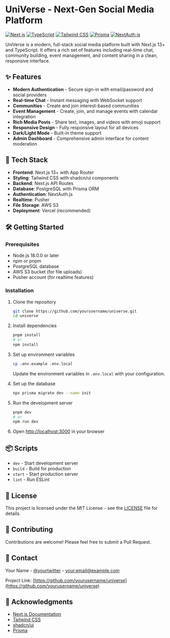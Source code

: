 # UniVerse - Next-Gen Social Media Platform

[![Next.js](https://img.shields.io/badge/Next.js-13.4.19-black?style=for-the-badge&logo=next.js)](https://nextjs.org/)
[![TypeScript](https://img.shields.io/badge/TypeScript-5.2.2-3178C6?style=for-the-badge&logo=typescript)](https://www.typescriptlang.org/)
[![Tailwind CSS](https://img.shields.io/badge/Tailwind_CSS-3.3.3-38B2AC?style=for-the-badge&logo=tailwind-css)](https://tailwindcss.com/)
[![Prisma](https://img.shields.io/badge/Prisma-5.2.0-2D3748?style=for-the-badge&logo=prisma)](https://www.prisma.io/)
[![NextAuth.js](https://img.shields.io/badge/NextAuth.js-4.24.5-000000?style=for-the-badge)](https://next-auth.js.org/)

UniVerse is a modern, full-stack social media platform built with Next.js 13+ and TypeScript. It offers a rich set of features including real-time chat, community building, event management, and content sharing in a clean, responsive interface.

## ✨ Features

- **Modern Authentication** - Secure sign-in with email/password and social providers
- **Real-time Chat** - Instant messaging with WebSocket support
- **Communities** - Create and join interest-based communities
- **Event Management** - Create, join, and manage events with calendar integration
- **Rich Media Posts** - Share text, images, and videos with emoji support
- **Responsive Design** - Fully responsive layout for all devices
- **Dark/Light Mode** - Built-in theme support
- **Admin Dashboard** - Comprehensive admin interface for content moderation

## 🚀 Tech Stack

- **Frontend**: Next.js 13+ with App Router
- **Styling**: Tailwind CSS with shadcn/ui components
- **Backend**: Next.js API Routes
- **Database**: PostgreSQL with Prisma ORM
- **Authentication**: NextAuth.js
- **Realtime**: Pusher
- **File Storage**: AWS S3
- **Deployment**: Vercel (recommended)

## 🛠️ Getting Started

### Prerequisites

- Node.js 18.0.0 or later
- npm or pnpm
- PostgreSQL database
- AWS S3 bucket (for file uploads)
- Pusher account (for realtime features)

### Installation

1. Clone the repository
   ```bash
   git clone https://github.com/yourusername/universe.git
   cd universe
   ```

2. Install dependencies
   ```bash
   pnpm install
   # or
   npm install
   ```

3. Set up environment variables
   ```bash
   cp .env.example .env.local
   ```
   Update the environment variables in `.env.local` with your configuration.

4. Set up the database
   ```bash
   npx prisma migrate dev --name init
   ```

5. Run the development server
   ```bash
   pnpm dev
   # or
   npm run dev
   ```

6. Open [http://localhost:3000](http://localhost:3000) in your browser

## 📦 Scripts

- `dev` - Start development server
- `build` - Build for production
- `start` - Start production server
- `lint` - Run ESLint

## 📝 License

This project is licensed under the MIT License - see the [LICENSE](LICENSE) file for details.

## 🤝 Contributing

Contributions are welcome! Please feel free to submit a Pull Request.

## 📧 Contact

Your Name - [@yourtwitter](https://twitter.com/yourtwitter) - your.email@example.com

Project Link: [https://github.com/yourusername/universe](https://github.com/yourusername/universe)

## 🙏 Acknowledgments

- [Next.js Documentation](https://nextjs.org/docs)
- [Tailwind CSS](https://tailwindcss.com/)
- [shadcn/ui](https://ui.shadcn.com/)
- [Prisma](https://www.prisma.io/)

